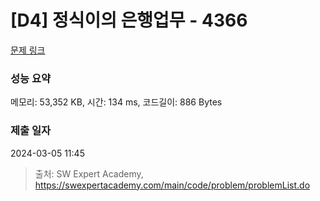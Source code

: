 # [D4] 정식이의 은행업무 - 4366 

[문제 링크](https://swexpertacademy.com/main/code/problem/problemDetail.do?contestProbId=AWMeRLz6kC0DFAXd) 

### 성능 요약

메모리: 53,352 KB, 시간: 134 ms, 코드길이: 886 Bytes

### 제출 일자

2024-03-05 11:45



> 출처: SW Expert Academy, https://swexpertacademy.com/main/code/problem/problemList.do